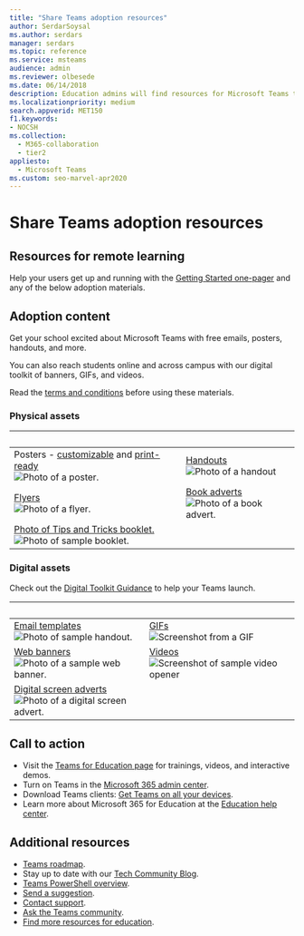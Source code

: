 ```yaml
---
title: "Share Teams adoption resources"
author: SerdarSoysal
ms.author: serdars
manager: serdars
ms.topic: reference
ms.service: msteams
audience: admin
ms.reviewer: olbesede
ms.date: 06/14/2018
description: Education admins will find resources for Microsoft Teams to help users adopt Teams.
ms.localizationpriority: medium
search.appverid: MET150
f1.keywords:
- NOCSH
ms.collection: 
  - M365-collaboration
  - tier2
appliesto: 
  - Microsoft Teams
ms.custom: seo-marvel-apr2020
---
```


# Share Teams adoption resources

## Resources for remote learning

Help your users get up and running with the [Getting Started one-pager](https://github.com/MicrosoftDocs/OfficeDocs-SkypeForBusiness/blob/live/Teams/downloads/edu-resources/teams-for-education-getting-started-1-pager.pdf?raw=true) and any of the below adoption materials.

## Adoption content

Get your school excited about Microsoft Teams with free emails, posters, handouts, and more.

You can also reach students online and across campus with our digital toolkit of banners, GIFs, and videos.

Read the [terms and conditions](https://github.com/MicrosoftDocs/OfficeDocs-SkypeForBusiness/blob/live/Teams/downloads/edu-resources/license_agreement_teams_for_education.pdf?raw=true) before using these materials.

### Physical assets

|&nbsp; | &nbsp; |
|---------|---------|
|Posters - [customizable](https://github.com/MicrosoftDocs/OfficeDocs-SkypeForBusiness/blob/live/Teams/downloads/edu-resources/posters-customizable.zip?raw=true) and [print-ready](https://github.com/MicrosoftDocs/OfficeDocs-SkypeForBusiness/blob/live/Teams/downloads/edu-resources/posters-print-ready.zip?raw=true)<br>![Photo of a poster.](media/edu-adoption-posters.png)     |[Handouts](https://github.com/MicrosoftDocs/OfficeDocs-SkypeForBusiness/blob/live/Teams/downloads/edu-resources/handouts.zip?raw=true)<br>![Photo of a handout](media/edu-adoption-handouts.png)|
|[Flyers](https://github.com/MicrosoftDocs/OfficeDocs-SkypeForBusiness/blob/live/Teams/downloads/edu-resources/flyers.zip?raw=true)<br>![Photo of a flyer.](media/edu-adoption-flyers.png)   |[Book adverts](https://github.com/MicrosoftDocs/OfficeDocs-SkypeForBusiness/blob/live/Teams/downloads/edu-resources/book-adverts.zip?raw=true)<br>![Photo of a book advert.](media/edu-adoption-book-adverts.png)         |
|[Photo of Tips and Tricks booklet.](https://github.com/MicrosoftDocs/OfficeDocs-SkypeForBusiness/blob/live/Teams/downloads/edu-resources/get-started-tips-tricks.zip?raw=true)<br> ![Photo of sample booklet.](media/edu-adoption-get-started.png)    |

### Digital assets

Check out the [Digital Toolkit Guidance](https://github.com/MicrosoftDocs/OfficeDocs-SkypeForBusiness/blob/live/Teams/downloads/edu-resources/digital-toolkit-guidance.zip?raw=true) to help your Teams launch.

| &nbsp; |&nbsp;  |
|---------|---------|
|[Email templates](https://github.com/MicrosoftDocs/OfficeDocs-SkypeForBusiness/blob/live/Teams/downloads/edu-resources/email-templates.zip?raw=true)<br> ![Photo of sample handout.](media/edu-adoption-email-templates.png)    |[GIFs](https://github.com/MicrosoftDocs/OfficeDocs-SkypeForBusiness/blob/live/Teams/downloads/edu-resources/gifs.zip?raw=true) <br> ![Screenshot from a GIF](media/edu-adoption-gifs.png)      |
|[Web banners](https://github.com/MicrosoftDocs/OfficeDocs-SkypeForBusiness/blob/live/Teams/downloads/edu-resources/web-banners.zip?raw=true)<br>![Photo of a sample web banner.](media/edu-adoption-web-banners.png)    |[Videos](https://github.com/MicrosoftDocs/OfficeDocs-SkypeForBusiness/blob/live/Teams/downloads/edu-resources/videos.zip?raw=true)<br>![Screenshot of sample video opener](media/edu-adoption-videos.png)          |
|[Digital screen adverts](https://github.com/MicrosoftDocs/OfficeDocs-SkypeForBusiness/blob/live/Teams/downloads/edu-resources/digital-screen-adverts.zip?raw=true)<br>![Photo of a digital screen advert.](media/edu-adoption-digital-screen-adverts.png)   |      |

## Call to action

- Visit the [Teams for Education page](https://www.microsoft.com/education/products/teams/default.aspx) for trainings, videos, and interactive demos.
- Turn on Teams in the [Microsoft 365 admin center](https://portal.office.com/adminportal/home#/Settings/ServicesAndAddIns).
- Download Teams clients: [Get Teams on all your devices](https://teams.microsoft.com/downloads).
- Learn more about Microsoft 365 for Education at the [Education help center](https://support.office.com/education).

## Additional resources

- [Teams roadmap](https://aka.ms/teamsroadmap).
- Stay up to date with our [Tech Community Blog](https://techcommunity.microsoft.com/t5/Microsoft-Teams-Blog/bg-p/MicrosoftTeamsBlog).
- [Teams PowerShell overview](teams-powershell-overview.md).
- [Send a suggestion](https://aka.ms/eduuservoice).
- [Contact support](https://aka.ms/o365portal).
- [Ask the Teams community](https://aka.ms/msteamscommunity).
- [Find more resources for education](https://education.microsoft.com/).
